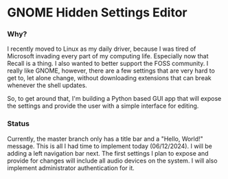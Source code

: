 # GNOME Hidden Settings Editor

### Why?

I recently moved to Linux as my daily driver, because I was tired of Microsoft invading every
part of my computing life. Especially now that Recall is a thing. I also wanted to better support
the FOSS community. I really like GNOME, however, there are a few settings that are very hard to
get to, let alone change, without downloading extensions that can break whenever the shell updates.

So, to get around that, I'm building a Python based GUI app that will expose the settings and provide
the user with a simple interface for editing. 

### Status

Currently, the master branch only has a title bar and a "Hello, World!" message. This is all I had time to implement today (06/12/2024). I will be adding a left navigation bar next. The first settings I plan to expose and provide for changes will include all audio devices on the system. I will also implement administrator authentication for it.